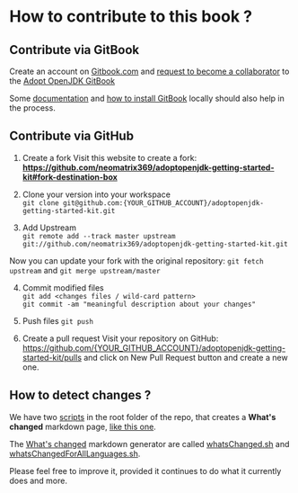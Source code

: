 # How to contribute to this book ?

## Contribute via GitBook

Create an account on [Gitbook.com](http://www.gitbook.com/login) and [request to become a collaborator](https://www.gitbook.com/book/neomatrix369/adoptopenjdk-getting-started-kit/contact) to the [Adopt OpenJDK GitBook](http://neomatrix369.gitbooks.io/adoptopenjdk-getting-started-kit/)

Some [documentation](http://help.gitbook.com/) and [how to install GitBook](https://github.com/GitbookIO/gitbook) locally should also help in the process.

## Contribute via GitHub

1. Create a fork
Visit this website to create a fork: **https://github.com/neomatrix369/adoptopenjdk-getting-started-kit#fork-destination-box** 

2. Clone your version into your workspace <br/>
```git clone git@github.com:{YOUR_GITHUB_ACCOUNT}/adoptopenjdk-getting-started-kit.git```

3. Add Upstream <br/>
```git remote add --track master upstream git://github.com/neomatrix369/adoptopenjdk-getting-started-kit.git```

Now you can update your fork with the original repository:
```git fetch upstream``` 
and 
```git merge upstream/master```

4. Commit modified files <br/>
```git add <changes files / wild-card pattern>```<br/>
```git commit -am "meaningful description about your changes"```

5. Push files
```git push```

6. Create a pull request
Visit your repository on GitHub: https://github.com/{YOUR_GITHUB_ACCOUNT}/adoptopenjdk-getting-started-kit/pulls and click on New Pull Request button and create a new one.

## How to detect changes ?

We have two [scripts](https://github.com/neomatrix369/adoptopenjdk-getting-started-kit) in the root folder of the repo, that creates a <b>What's changed</b> markdown page, [like this one](http://neomatrix369.gitbooks.io/adoptopenjdk-getting-started-kit/content/en/whatsChanged.html).

The [What's changed](http://neomatrix369.gitbooks.io/adoptopenjdk-getting-started-kit/content/en/whatsChanged.html) markdown generator are called [whatsChanged.sh](https://github.com/neomatrix369/adoptopenjdk-getting-started-kit/blob/master/whatsChangedFor.sh) and [whatsChangedForAllLanguages.sh](https://github.com/neomatrix369/adoptopenjdk-getting-started-kit/blob/master/whatsChangedFor.sh).

Please feel free to improve it, provided it continues to do what it currently does and more.